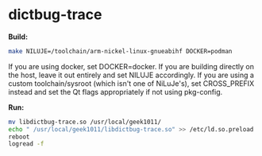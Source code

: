 # dictbug-trace

**Build:**

```sh
make NILUJE=/toolchain/arm-nickel-linux-gnueabihf DOCKER=podman
```

If you are using docker, set DOCKER=docker. If you are building directly on the host, leave it out entirely and set NILUJE accordingly. If you are using a custom toolchain/sysroot (which isn't one of NiLuJe's), set CROSS_PREFIX instead and set the Qt flags appropriately if not using pkg-config.

**Run:**

```sh
mv libdictbug-trace.so /usr/local/geek1011/
echo " /usr/local/geek1011/libdictbug-trace.so" >> /etc/ld.so.preload
reboot
logread -f
```
